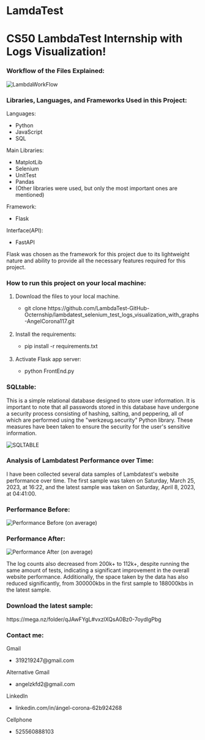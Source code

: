 # LamdaTest

<h1>CS50 LambdaTest Internship with Logs Visualization!</h1>
<h3>Workflow of the Files Explained:</h3>



![LambdaWorkFlow](https://user-images.githubusercontent.com/114787259/229662648-2b8e6545-a570-4350-807f-6bc3186af233.png)


<h3>Libraries, Languages, and Frameworks Used in this Project:</h3>
<p>Languages:</p>
<ul>
  <li>Python</li>
  <li>JavaScript</li>
  <li>SQL</li>
</ul>
<p>Main Libraries:</p>
<ul>
  <li>MatplotLib</li>
  <li>Selenium</li>
  <li>UnitTest</li>
   <li>Pandas</li>
  <li>(Other libraries were used, but only the most important ones are mentioned)</li>
</ul>
<p>Framework:</p>
<ul>
  <li>Flask</li>
</ul>
<p>Interface(API):</p>
<ul>
  <li>FastAPI</li>
</ul>
<p>Flask was chosen as the framework for this project due to its lightweight nature and ability to provide all the necessary features required for this project.</p>
<h3>How to run this project on your local machine:</h3>
<ol>
  <li>Download the files to your local machine.</li>
  <ul>
  <li>git clone https://github.com/LambdaTest-GitHub-Octernship/lambdatest_selenium_test_logs_visualization_with_graphs-AngelCorona117.git</li>
</ul>
  <br>
  <li>Install the requirements:</li>
  <ul>
     <li>pip install -r requirements.txt</li>
  </ul>
  <br>
  <li>Activate Flask app server:</li>
    <ul>
     <li>python FrontEnd.py</li>
  </ul>
</ol>

<h3>SQLtable:</h3>
<p>This is a simple relational database designed to store user information. It is important to note that all passwords stored in this database have undergone a security process consisting of hashing, salting, and peppering, all of which are performed using the "werkzeug.security" Python library. These measures have been taken to ensure the security for the user's sensitive information.</p>

![SQLTABLE](https://user-images.githubusercontent.com/114787259/230702018-d44bdd3a-be5a-405d-92c8-d7dd54ab22f3.png)

<h3>Analysis of Lambdatest Performance over Time:</h3>
<p> I have been collected several data samples of Lambdatest's website performance over time. The first sample was taken on Saturday, March 25, 2023, at 16:22, and the latest sample was taken on Saturday, April 8, 2023, at 04:41:00.</p>
<h3>Performance Before:</h3>
<img src="https://user-images.githubusercontent.com/114787259/230702737-2db95aa4-2002-44c8-8cf5-04ade1010fec.png" alt="Performance Before (on average)" />
<h3>Performance After:</h3>
<img src="https://user-images.githubusercontent.com/114787259/230705382-54a8e554-bab3-4ab4-b741-59de81ad0cb0.png" alt="Performance After (on average)" />
<p>The log counts also decreased from 200k+ to 112k+, despite running the same amount of tests, indicating a significant improvement in the overall website performance. Additionally, the space taken by the data has also reduced significantly, from 300000kbs in the first sample to 188000kbs in the latest sample.</p>

<h3>Download the latest sample:</h3>
https://mega.nz/folder/qJAwFYgL#vxzlXQsA0Bz0-7oydlgPbg
<h3>Contact me:</h3>
  <p>Gmail</p>
  <ul>
     <li>319219247@gmail.com</li>
  </ul>
  <p>Alternative Gmail</p>
  <ul>
     <li>angelzkfd2@gmail.com</li>
  </ul>
  <p>LinkedIn</p>
    <ul>
     <li> linkedin.com/in/ángel-corona-62b924268</li>
  </ul>
  <p>Cellphone</p>
      <ul>
     <li>525560888103</li>
  </ul>

